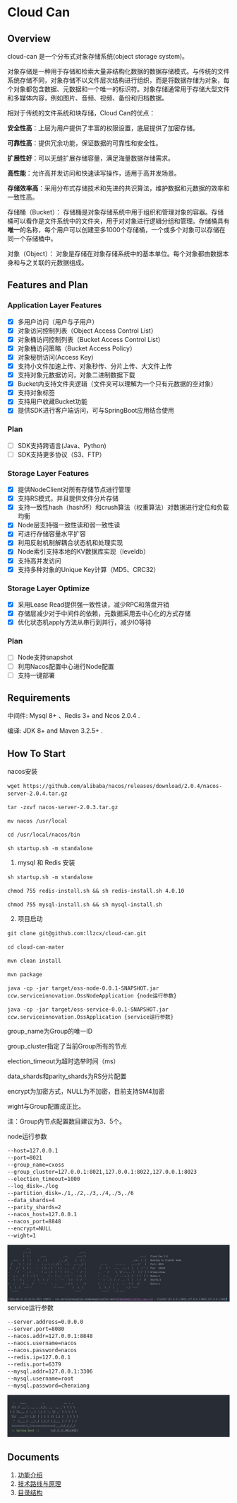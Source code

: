 # Cloud Can

## Overview

cloud-can 是一个分布式对象存储系统(object storage system)。

对象存储是一种用于存储和检索大量非结构化数据的数据存储模式。与传统的文件系统存储不同，对象存储不以文件层次结构进行组织，而是将数据存储为对象，每个对象都包含数据、元数据和一个唯一的标识符。对象存储通常用于存储大型文件和多媒体内容，例如图片、音频、视频、备份和归档数据。

相对于传统的文件系统和块存储，Cloud Can的优点：

**安全性高**：上层为用户提供了丰富的权限设置，底层提供了加密存储。

**可靠性高**：提供冗余功能，保证数据的可靠性和安全性。

**扩展性好**：可以无缝扩展存储容量，满足海量数据存储需求。

**高性能**：允许高并发访问和快速读写操作，适用于高并发场景。

**存储效率高**：采用分布式存储技术和先进的共识算法，维护数据和元数据的效率和一致性高。

存储桶（Bucket）： 存储桶是对象存储系统中用于组织和管理对象的容器。存储桶可以看作是文件系统中的文件夹，用于对对象进行逻辑分组和管理。存储桶具有**唯一**的名称，每个用户可以创建至多1000个存储桶，一个或多个对象可以存储在同一个存储桶中。

对象（Object）： 对象是存储在对象存储系统中的基本单位。每个对象都由数据本身和与之关联的元数据组成。

## Features and Plan

### Application Layer Features

- [x] 多用户访问（用户与子用户）
- [x] 对象访问控制列表（Object Access Control List）
- [x] 对象桶访问控制列表（Bucket Access Control List）
- [x] 对象桶访问策略（Bucket Access Policy）
- [x] 对象秘钥访问(Access Key)
- [x] 支持小文件加速上传、对象秒传、分片上传、大文件上传
- [x] 支持对象元数据访问，对象二进制数据下载
- [x] Bucket内支持文件夹逻辑（文件夹可以理解为一个只有元数据的空对象）
- [x] 支持对象标签
- [x] 支持用户收藏Bucket功能
- [X] 提供SDK进行客户端访问，可与SpringBoot应用结合使用

### Plan

- [ ] SDK支持跨语言(Java、Python)
- [ ] SDK支持更多协议（S3、FTP）

### Storage Layer Features
- [x] 提供NodeClient对所有存储节点进行管理
- [x] 支持RS模式，并且提供文件分片存储
- [x] 支持一致性hash（hash环）和crush算法（权重算法）对数据进行定位和负载均衡
- [x] Node层支持强一致性读和弱一致性读
- [x] 可进行存储容量水平扩容
- [X] 利用反射机制解耦合状态机和处理实现
- [x] Node索引支持本地的KV数据库实现（leveldb）
- [x] 支持高并发访问
- [X] 支持多种对象的Unique Key计算（MD5、CRC32）

### Storage Layer Optimize

- [X] 采用Lease Read提供强一致性读，减少RPC和落盘开销
- [X] 存储层减少对于中间件的依赖，元数据采用去中心化的方式存储
- [X] 优化状态机apply方法从串行到并行，减少IO等待

### Plan

- [ ] Node支持snapshot
- [ ] 利用Nacos配置中心进行Node配置
- [ ] 支持一键部署

## Requirements

中间件: Mysql 8+ 、Redis 3+ and Ncos 2.0.4 .

编译: JDK 8+ and Maven 3.2.5+ .

## How To Start

nacos安装

`wget https://github.com/alibaba/nacos/releases/download/2.0.4/nacos-server-2.0.4.tar.gz`

`tar -zxvf nacos-server-2.0.3.tar.gz`

`mv nacos /usr/local`

`cd /usr/local/nacos/bin`

`sh startup.sh -m standalone`

1. mysql 和 Redis 安装


`sh startup.sh -m standalone`

`chmod 755 redis-install.sh && sh redis-install.sh 4.0.10`

`chmod 755 mysql-install.sh && sh mysql-install.sh`

2. 项目启动

`git clone git@github.com:llzcx/cloud-can.git`

`cd cloud-can-mater`

`mvn clean install`

`mvn package`

`java -cp -jar target/oss-node-0.0.1-SNAPSHOT.jar ccw.serviceinnovation.OssNodeApplication {node运行参数}`

`java -cp -jar target/oss-service-0.0.1-SNAPSHOT.jar ccw.serviceinnovation.OssApplication {service运行参数}`

group_name为Group的唯一ID

group_cluster指定了当前Group所有的节点

election_timeout为超时选举时间（ms）

data_shards和parity_shards为RS分片配置

encrypt为加密方式，NULL为不加密，目前支持SM4加密

wight与Group配置成正比。

注：Group内节点配置数目建议为3、5个。

node运行参数
```
--host=127.0.0.1
--port=8021
--group_name=cxoss
--group_cluster=127.0.0.1:8021,127.0.0.1:8022,127.0.0.1:8023
--election_timeout=1000
--log_disk=./log
--partition_disk=./1,./2,./3,./4,./5,./6
--data_shards=4
--parity_shards=2
--nacos_host=127.0.0.1
--nacos_port=8848
--encrypt=NULL
--wight=1
```
![img_2.png](doc/img/noderun.png)
service运行参数
```
--server.address=0.0.0.0
--server.port=8080
--nacos.addr=127.0.0.1:8848
--naocs.username=nacos
--nacos.password=nacos
--redis.ip=127.0.0.1
--redis.port=6379
--mysql.addr=127.0.0.1:3306
--mysql.username=root
--mysql.password=chenxiang
```
![img.png](doc/img/servicerun.png)


## Documents

1. [功能介绍](doc/功能介绍.md)
2. [技术路线与原理](doc/技术路线与原理.md)
3. [目录结构](doc/目录结构.md)




